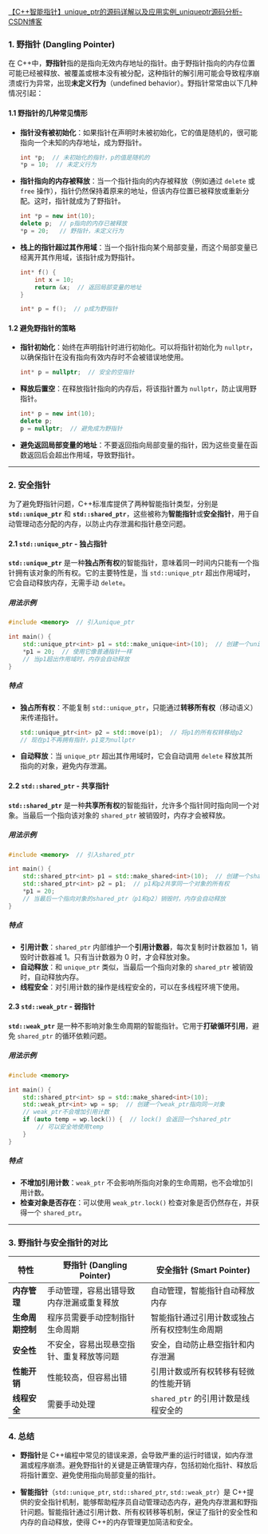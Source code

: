 [【C++智能指针】unique_ptr的源码详解以及应用实例_uniqueptr源码分析-CSDN博客](https://blog.csdn.net/b_r_ight/article/details/138039520)


### 1. **野指针 (Dangling Pointer)**

在 C++中，**野指针**指的是指向无效内存地址的指针。由于野指针指向的内存位置可能已经被释放、被覆盖或根本没有被分配，这种指针的解引用可能会导致程序崩溃或行为异常，出现**未定义行为**（undefined behavior）。野指针常常由以下几种情况引起：


#### 1.1 野指针的几种常见情形

- **指针没有被初始化**：如果指针在声明时未被初始化，它的值是随机的，很可能指向一个未知的内存地址，成为野指针。
  ```cpp
  int *p;  // 未初始化的指针，p的值是随机的
  *p = 10;  // 未定义行为
  ```

- **指针指向的内存被释放**：当一个指针指向的内存被释放（例如通过 `delete` 或 `free` 操作），指针仍然保持着原来的地址，但该内存位置已被释放或重新分配。这时，指针就成为了野指针。
  ```cpp
  int *p = new int(10);
  delete p;  // p指向的内存已被释放
  *p = 20;   // 野指针，未定义行为
  ```

- **栈上的指针超过其作用域**：当一个指针指向某个局部变量，而这个局部变量已经离开其作用域，该指针成为野指针。
  ```cpp
  int* f() {
      int x = 10;
      return &x;  // 返回局部变量的地址
  }

  int* p = f();  // p成为野指针
  ```

#### 1.2 避免野指针的策略

- **指针初始化**：始终在声明指针时进行初始化。可以将指针初始化为 `nullptr`，以确保指针在没有指向有效内存时不会被错误地使用。
  ```cpp
  int* p = nullptr;  // 安全的空指针
  ```

- **释放后置空**：在释放指针指向的内存后，将该指针置为 `nullptr`，防止误用野指针。
  ```cpp
  int* p = new int(10);
  delete p;
  p = nullptr;  // 避免成为野指针
  ```

- **避免返回局部变量的地址**：不要返回指向局部变量的指针，因为这些变量在函数返回后会超出作用域，导致野指针。

---

### 2. **安全指针**

为了避免野指针问题，C++标准库提供了两种智能指针类型，分别是 **`std::unique_ptr`** 和 **`std::shared_ptr`**，这些被称为**智能指针**或**安全指针**，用于自动管理动态分配的内存，以防止内存泄漏和指针悬空问题。

#### 2.1 `std::unique_ptr` - 独占指针

**`std::unique_ptr`** 是一种**独占所有权**的智能指针，意味着同一时间内只能有一个指针拥有该对象的所有权。它的主要特性是，当 `std::unique_ptr` 超出作用域时，它会自动释放内存，无需手动 `delete`。

##### 用法示例
```cpp
#include <memory>  // 引入unique_ptr

int main() {
    std::unique_ptr<int> p1 = std::make_unique<int>(10);  // 创建一个unique_ptr
    *p1 = 20;  // 使用它像普通指针一样
    // 当p1超出作用域时，内存会自动释放
}
```

##### 特点
- **独占所有权**：不能复制 `std::unique_ptr`，只能通过**转移所有权**（移动语义）来传递指针。
  ```cpp
  std::unique_ptr<int> p2 = std::move(p1);  // 将p1的所有权转移给p2
  // 现在p1不再拥有指针，p1变为nullptr
  ```
- **自动释放**：当 `unique_ptr` 超出其作用域时，它会自动调用 `delete` 释放其所指向的对象，避免内存泄漏。

#### 2.2 `std::shared_ptr` - 共享指针

**`std::shared_ptr`** 是一种**共享所有权**的智能指针，允许多个指针同时指向同一个对象。当最后一个指向该对象的 `shared_ptr` 被销毁时，内存才会被释放。

##### 用法示例
```cpp
#include <memory>  // 引入shared_ptr

int main() {
    std::shared_ptr<int> p1 = std::make_shared<int>(10);  // 创建一个shared_ptr
    std::shared_ptr<int> p2 = p1;  // p1和p2共享同一个对象的所有权
    *p1 = 20;
    // 当最后一个指向对象的shared_ptr（p1和p2）销毁时，内存会自动释放
}
```

##### 特点
- **引用计数**：`shared_ptr` 内部维护一个**引用计数器**，每次复制时计数器加 1，销毁时计数器减 1。只有当计数器为 0 时，才会释放对象。
- **自动释放**：和 `unique_ptr` 类似，当最后一个指向对象的 `shared_ptr` 被销毁时，自动释放内存。
- **线程安全**：对引用计数的操作是线程安全的，可以在多线程环境下使用。

#### 2.3 `std::weak_ptr` - 弱指针

**`std::weak_ptr`** 是一种不影响对象生命周期的智能指针。它用于**打破循环引用**，避免 `shared_ptr` 的循环依赖问题。

##### 用法示例
```cpp
#include <memory>

int main() {
    std::shared_ptr<int> sp = std::make_shared<int>(10);
    std::weak_ptr<int> wp = sp;  // 创建一个weak_ptr指向同一对象
    // weak_ptr不会增加引用计数
    if (auto temp = wp.lock()) {  // lock() 会返回一个shared_ptr
        // 可以安全地使用temp
    }
}
```

##### 特点
- **不增加引用计数**：`weak_ptr` 不会影响所指向对象的生命周期，也不会增加引用计数。
- **检查对象是否存在**：可以使用 `weak_ptr.lock()` 检查对象是否仍然存在，并获得一个 `shared_ptr`。

---

### 3. **野指针与安全指针的对比**

| 特性                | 野指针 (Dangling Pointer)                     | 安全指针 (Smart Pointer)                   |
|---------------------|----------------------------------------------|--------------------------------------------|
| **内存管理**        | 手动管理，容易出错导致内存泄漏或重复释放      | 自动管理，智能指针自动释放内存              |
| **生命周期控制**    | 程序员需要手动控制指针生命周期                | 智能指针通过引用计数或独占所有权控制生命周期 |
| **安全性**          | 不安全，容易出现悬空指针、重复释放等问题      | 安全，自动防止悬空指针和内存泄漏            |
| **性能开销**        | 性能较高，但容易出错                          | 引用计数或所有权转移有轻微的性能开销        |
| **线程安全**        | 需要手动处理                                  | `shared_ptr` 的引用计数是线程安全的         |

### 4. **总结**

- **野指针**是 C++编程中常见的错误来源，会导致严重的运行时错误，如内存泄漏或程序崩溃。避免野指针的关键是正确管理内存，包括初始化指针、释放后将指针置空、避免使用指向局部变量的指针。
  
- **智能指针**（`std::unique_ptr`, `std::shared_ptr`, `std::weak_ptr`）是 C++提供的安全指针机制，能够帮助程序员自动管理动态内存，避免内存泄漏和野指针问题。智能指针通过引用计数、所有权转移等机制，保证了指针的安全性和内存的自动释放，使得 C++的内存管理更加简洁和安全。

